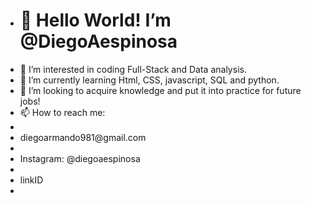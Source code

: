- <h1>👋 Hello World! I’m @DiegoAespinosa </h1>
- 👀 I’m interested in coding Full-Stack and Data analysis.
- 🌱 I’m currently learning Html, CSS, javascript, SQL and python.
- 💞️ I’m looking to acquire knowledge and put it into practice for future jobs!
- 📫 How to reach me:
-   <li> diegoarmando981@gmail.com </li>
-   <li> Instagram: @diegoaespinosa </li>
-   <li> linkID </li>
- 

<!---
DiegoAespinosa/DiegoAespinosa is a ✨ special ✨ repository because its `README.md` (this file) appears on your GitHub profile.
You can click the Preview link to take a look at your changes.
--->
